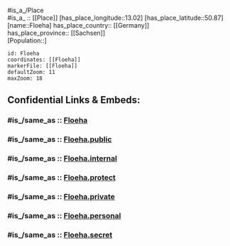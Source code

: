 ﻿---
confidential: public
isDeleted: false
location:
- 50.87
- 13.02
mapmarker: city
mapzoom:
- 7
- 12
SpocWebEntityId: 30200
tags:
- geo/City
type: City
---

#is_a_/Place  
#is_a_ :: [[Place]] 
[has_place_longitude::13.02] 
[has_place_latitude::50.87] 
[name::Floeha] 
has_place_country:: [[Germany]]  
has_place_province:: [[Sachsen]]  
[Population::] 



```leaflet
id: Floeha
coordinates: [[Floeha]] 
markerFile: [[Floeha]] 
defaultZoom: 11 
maxZoom: 18
```


## Confidential Links & Embeds: 

### #is_/same_as :: [Floeha](/_Standards/Earth/Continent/Europe/Europe~Central/Germany/Germany~East/Sachsen/counties~Sachsen/Mittelsachsen/cities~Mittelsachsen/Niederwiesa/City/Floeha.md) 

### #is_/same_as :: [Floeha.public](/_public/Earth/Continent/Europe/Europe~Central/Germany/Germany~East/Sachsen/counties~Sachsen/Mittelsachsen/cities~Mittelsachsen/Niederwiesa/City/Floeha.public.md) 

### #is_/same_as :: [Floeha.internal](/_internal/Earth/Continent/Europe/Europe~Central/Germany/Germany~East/Sachsen/counties~Sachsen/Mittelsachsen/cities~Mittelsachsen/Niederwiesa/City/Floeha.internal.md) 

### #is_/same_as :: [Floeha.protect](/_protect/Earth/Continent/Europe/Europe~Central/Germany/Germany~East/Sachsen/counties~Sachsen/Mittelsachsen/cities~Mittelsachsen/Niederwiesa/City/Floeha.protect.md) 

### #is_/same_as :: [Floeha.private](/_private/Earth/Continent/Europe/Europe~Central/Germany/Germany~East/Sachsen/counties~Sachsen/Mittelsachsen/cities~Mittelsachsen/Niederwiesa/City/Floeha.private.md) 

### #is_/same_as :: [Floeha.personal](/_personal/Earth/Continent/Europe/Europe~Central/Germany/Germany~East/Sachsen/counties~Sachsen/Mittelsachsen/cities~Mittelsachsen/Niederwiesa/City/Floeha.personal.md) 

### #is_/same_as :: [Floeha.secret](/_secret/Earth/Continent/Europe/Europe~Central/Germany/Germany~East/Sachsen/counties~Sachsen/Mittelsachsen/cities~Mittelsachsen/Niederwiesa/City/Floeha.secret.md)


